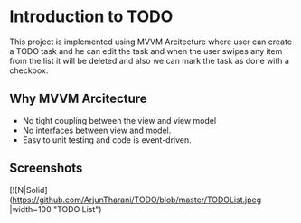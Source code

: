 # Introduction to TODO

This project is implemented using MVVM Arcitecture where user can create a TODO task and he can edit the task and when the user swipes any item from the list it will be deleted and also we can mark the task as done with a checkbox.

## Why MVVM Arcitecture

- No tight coupling between the view and view model
- No interfaces between view and model.
- Easy to unit testing and code is event-driven.

## Screenshots

[![N|Solid](https://github.com/ArjunTharani/TODO/blob/master/TODOList.jpeg |width=100 "TODO List")